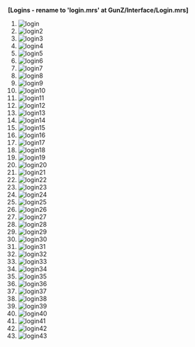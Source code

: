 <b>[Logins - rename to 'login.mrs' at GunZ/Interface/Login.mrs]</b>
1. ![login](https://i.imgur.com/tokLnQN.jpg)<br>
2. ![login2](https://i.imgur.com/ECJz9rD.jpg)<br>
3. ![login3](https://i.imgur.com/nWM2nXQ.jpg)<br>
4. ![login4](https://i.imgur.com/oQZ34zo.jpg)<br>
5. ![login5](https://i.imgur.com/lRzRdA7.jpg)<br>
6. ![login6](https://i.imgur.com/76SOsap.jpg)<br>
7. ![login7](https://i.imgur.com/sFWxzHU.jpg)<br>
8. ![login8](https://i.imgur.com/wDy1opF.png)<br>
9. ![login9](https://i.imgur.com/5R9iq1C.png)<br>
10. ![login10](https://i.imgur.com/7p58XDz.png)<br>
11. ![login11](https://i.imgur.com/7YenWHm.png)<br>
12. ![login12](https://i.imgur.com/VXf0EiW.png) <br>
13. ![login13](https://i.imgur.com/zM2BssW.png) <br>
14. ![login14](https://i.imgur.com/STBlFYk.png) <br>
15. ![login15](https://raw.githubusercontent.com/WhyWolfie/GunZ-The-Duel/master/login/login15.jpg) <br>
16. ![login16](https://raw.githubusercontent.com/WhyWolfie/GunZ-The-Duel/master/login/login16.jpg) <br>
17. ![login17](https://raw.githubusercontent.com/WhyWolfie/GunZ-The-Duel/master/login/login17.png) <br>
18. ![login18](https://raw.githubusercontent.com/WhyWolfie/GunZ-The-Duel/master/login/login18.png) <br>
19. ![login19](https://raw.githubusercontent.com/WhyWolfie/GunZ-The-Duel/master/login/login19.png) <br>
20. ![login20](https://raw.githubusercontent.com/WhyWolfie/GunZ-The-Duel/master/login/login20.png) <br>
21. ![login21](https://raw.githubusercontent.com/WhyWolfie/GunZ-The-Duel/master/login/login21.png) <br>
22. ![login22](https://raw.githubusercontent.com/WhyWolfie/GunZ-The-Duel/master/login/login22.png) <br>
23. ![login23](https://raw.githubusercontent.com/WhyWolfie/GunZ-The-Duel/master/login/login23.png) <br>
24. ![login24](https://raw.githubusercontent.com/WhyWolfie/GunZ-The-Duel/master/login/login24.png) <br>
25. ![login25](https://raw.githubusercontent.com/WhyWolfie/GunZ-The-Duel/master/login/login25.png) <br>
26. ![login26](https://raw.githubusercontent.com/WhyWolfie/GunZ-The-Duel/master/login/login26.png) <br>
27. ![login27](https://raw.githubusercontent.com/WhyWolfie/GunZ-The-Duel/master/login/login27.png) <br>
28. ![login28](https://raw.githubusercontent.com/WhyWolfie/GunZ-The-Duel/master/login/login28.png) <br>
29. ![login29](https://raw.githubusercontent.com/WhyWolfie/GunZ-The-Duel/master/login/login29.png) <br>
30. ![login30](https://raw.githubusercontent.com/WhyWolfie/GunZ-The-Duel/master/login/login30.png) <br>
31. ![login31](https://raw.githubusercontent.com/WhyWolfie/GunZ-The-Duel/master/login/login31.png) <br>
32. ![login32](https://raw.githubusercontent.com/WhyWolfie/GunZ-The-Duel/master/login/login32.png) <br>
33. ![login33](https://raw.githubusercontent.com/WhyWolfie/GunZ-The-Duel/master/login/login33.png) <br>
34. ![login34](https://raw.githubusercontent.com/WhyWolfie/GunZ-The-Duel/master/login/login34.png) <br>
35. ![login35](https://raw.githubusercontent.com/WhyWolfie/GunZ-The-Duel/master/login/login35.png) <br>
36. ![login36](https://raw.githubusercontent.com/WhyWolfie/GunZ-The-Duel/master/login/login36.png) <br>
37. ![login37](https://raw.githubusercontent.com/WhyWolfie/GunZ-The-Duel/master/login/login37.png) <br>
38. ![login38](https://raw.githubusercontent.com/WhyWolfie/GunZ-The-Duel/master/login/login38.png) <br>
39. ![login39](https://raw.githubusercontent.com/WhyWolfie/GunZ-The-Duel/master/login/login39.png) <br>
40. ![login40](https://raw.githubusercontent.com/WhyWolfie/GunZ-The-Duel/master/login/login40.png) <br>
41. ![login41](https://raw.githubusercontent.com/WhyWolfie/GunZ-The-Duel/master/login/login41.png) <br>
42. ![login42](https://raw.githubusercontent.com/WhyWolfie/GunZ-The-Duel/master/login/login42.png) <br>
43. ![login43](https://raw.githubusercontent.com/WhyWolfie/GunZ-The-Duel/master/login/login43.png) <br>









